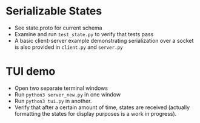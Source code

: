 # Serializable States

* See state.proto for current schema
* Examine and run `test_state.py` to verify that tests pass
* A basic client-server example demonstrating serialization over a socket is also provided in `client.py` and `server.py`

# TUI demo

* Open two separate terminal windows
* Run `python3 server_new.py` in one window
* Run `python3 tui.py` in another.
* Verify that after a certain amount of time, states are received (actually formatting the states for display purposes is a work in progress).
